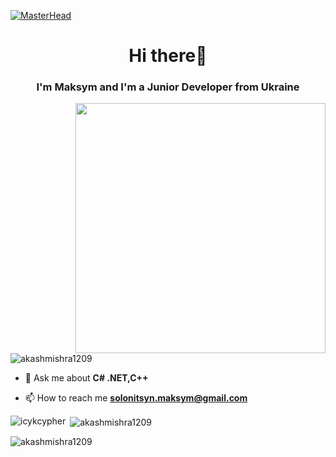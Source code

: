 [![MasterHead](https://user-images.githubusercontent.com/95478989/198955082-6e78ebb5-e1e4-49f9-8d32-6e5af3984dcd.gif)](https://welltext.vercel.app)
<h1 align="center">Hi there👋</h1>
<h3 align="center">I'm Maksym and I'm a Junior Developer from Ukraine</h3>
<img align="right" width="400" src="https://raw.githubusercontent.com/TheDudeThatCode/TheDudeThatCode/master/Assets/Developer.gif">
<p align="left"> <img src="https://komarev.com/ghpvc/?username=akashmishra1209&label=Profile%20views&color=0e75b6&style=flat" alt="akashmishra1209" /> </p>

- 💬 Ask me about **C# .NET,C++**

- 📫 How to reach me **solonitsyn.maksym@gmail.com**

<p align="left">
</p>

<p><img align="left" src="https://github-readme-stats.vercel.app/api/top-langs?username=icykcypher&show_icons=true&locale=en&layout=compact" alt="icykcypher" /></p>

<p>&nbsp;<img align="center" src="https://github-readme-stats.vercel.app/api?username=akashmishra1209&show_icons=true&locale=en" alt="akashmishra1209" /></p>

<p><img align="center" src="https://github-readme-streak-stats.herokuapp.com/?user=akashmishra1209&" alt="akashmishra1209" /></p>

